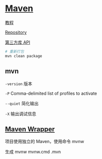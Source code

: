 # [Maven](https://maven.apache.org/)

[教程](https://www.liaoxuefeng.com/wiki/1252599548343744/1255945359327200)

[Repository](https://central.sonatype.com/)

[第三方库 API](https://www.javadoc.io/)

```bash
# 重新打包
mvn clean package
```

## mvn

`-version` 版本

`-P` Comma-delimited list of profiles to activate

`--quiet` 简化输出

`-X` 输出调试信息

## [Maven Wrapper](https://maven.apache.org/wrapper/)

项目使用独立的 Maven，使用命令 mvnw

生成 mvnw mvnw.cmd .mvn
